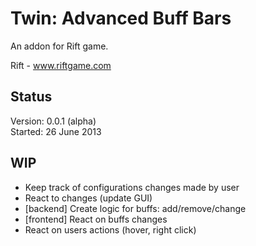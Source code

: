 Twin: Advanced Buff Bars
=======================

An addon for Rift game.

Rift - www.riftgame.com

<h2>Status</h2>

Version: 0.0.1 (alpha)<br />
Started: 26 June 2013

<h2>WIP</h2>
<ul>
<li>Keep track of configurations changes made by user</li>
<li>React to changes (update GUI)</li>
<li>[backend] Create logic for buffs: add/remove/change</li>
<li>[frontend] React on buffs changes</li>
<li>React on users actions (hover, right click)</li>
</ul>
